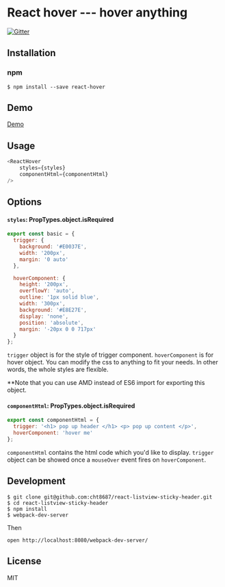 # React hover --- hover anything 
[![Gitter](https://badges.gitter.im/Join%20Chat.svg)](https://gitter.im/cht8687/help)


## Installation

### npm

```
$ npm install --save react-hover
```

## Demo

[Demo](http://cht8687.github.io/hover/example/)


## Usage

```js
<ReactHover
    styles={styles}
    componentHtml={componentHtml}
/>

```
## Options

#### `styles`: PropTypes.object.isRequired

```js
export const basic = {
  trigger: {
    background: '#E0037E',
    width: '200px',
    margin: '0 auto'
  },

  hoverComponent: {
    height: '200px',
    overflowY: 'auto',
    outline: '1px solid blue',
    width: '300px',
    background: '#E8E27E',
    display: 'none',
    position: 'absolute',
    margin: '-20px 0 0 717px'
  }
};
```
`trigger` object is for the style of trigger component. 
`hoverComponent` is for hover object.
You can modify the css to anything to fit your needs. In other words, the whole styles are flexible.

**Note that you can use AMD instead of ES6 import for exporting this object.

#### `componentHtml`: PropTypes.object.isRequired

```js
export const componentHtml = {
  trigger: '<h1> pop up header </h1> <p> pop up content </p>',
  hoverComponent: 'hover me'
};

```
`componentHtml` contains the html code which you'd like to display.
`trigger` object can be showed once a `mouseOver` event fires on `hoverComponent`.


## Development

```
$ git clone git@github.com:cht8687/react-listview-sticky-header.git
$ cd react-listview-sticky-header
$ npm install
$ webpack-dev-server
```

Then

```
open http://localhost:8080/webpack-dev-server/
```

## License

MIT
